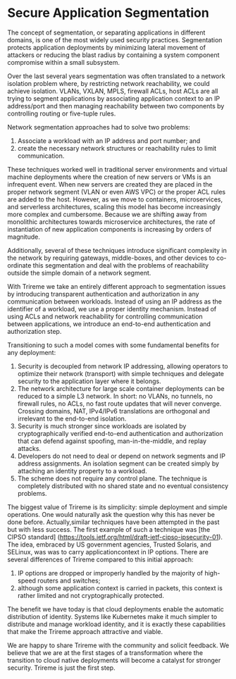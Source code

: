 # Secure Application Segmentation

The concept of segmentation, or separating applications in different domains, is one of the most widely used security practices. Segmentation protects application deployments by minimizing lateral movement of attackers or reducing the blast radius by containing a system component compromise within a small subsystem.

Over the last several years segmentation was often translated to a network isolation problem where, by restricting network reachability, we could achieve isolation. VLANs, VXLAN, MPLS, firewall ACLs, host ACLs are all trying to segment applications by associating application context to an IP address/port and then managing reachability between two components by controlling routing or five-tuple rules.

Network segmentation approaches had to solve two problems:
1. Associate a workload with an IP address and port number; and
2. create the necessary network structures or reachability rules to limit communication.

These techniques worked well in traditional server environments and virtual machine deployments where the creation of new servers or VMs is an infrequent event. When new servers are created they are placed in the proper network segment (VLAN or even AWS VPC) or the proper ACL rules are added to the host. However, as we move to containers, microservices, and serverless architectures, scaling this model has become increasingly more complex and cumbersome. Because we are shifting away from monolithic architectures towards microservice architectures, the rate of instantiation of new application components is increasing by orders of magnitude.

Additionally, several of these techniques introduce significant complexity in the network by requiring gateways, middle-boxes, and other devices to co-ordinate this segmentation and deal with the problems of reachability outside the simple domain of a network segment.

With Trireme we take an entirely different approach to segmentation issues by introducing transparent authentication and authorization in any communication between workloads. Instead of using an IP address as the identifier of a workload, we use a proper identity mechanism. Instead of using ACLs and network reachability for controlling communication between applications, we introduce an end-to-end authentication and authorization step.

Transitioning to such a model comes with some fundamental benefits for any deployment:

1. Security is decoupled from network IP addressing, allowing operators to optimize their network (transport) with simple techniques and delegate security to the application layer where it belongs.
2. The network architecture for large scale container deployments can be reduced to a simple L3 network. In short:  no VLANs, no tunnels, no firewall rules, no ACLs, no fast route updates that will never converge. Crossing domains, NAT, IPv4/IPv6 translations are orthogonal and irrelevant to the end-to-end isolation.
3. Security is much stronger since workloads are isolated by cryptographically verified end-to-end authentication and authorization that can defend against spoofing, man-in-the-middle, and replay attacks.
4. Developers do not need to deal or depend on network segments and IP address assignments. An isolation segment can be created simply by attaching an identity property to a workload.
5. The scheme does not require any control plane. The technique is completely distributed with no shared state and no eventual consistency problems.

The biggest value of Trireme is its simplicity: simple deployment and simple operations. One would naturally ask the question why this has never be done before. Actually,similar techniques have been attempted in the past but with less success. The first example of such a technique was [the CIPSO standard] (https://tools.ietf.org/html/draft-ietf-cipso-ipsecurity-01). The idea, embraced by US government agencies, Trusted Solaris, and SELinux, was was to carry applicationcontext in IP options. There are several differences of Trireme compared to this initial approach:
1. IP options are dropped or improperly handled by the majority of high-speed routers and switches;
2. although some application context is carried in packets, this context is rather limited and not cryptographically protected.

The benefit we have today is that cloud deployments enable the automatic distribution of identity. Systems like Kubernetes make it much simpler to distribute and manage workload identity, and it is exactly these capabilities that make the Trireme approach attractive and viable.

We are happy to share Trireme with the community and solicit feedback. We believe that we are at the first stages of a transformation where the transition to cloud native deployments will become a catalyst for stronger security. Trireme is just the first step.
